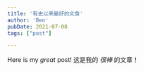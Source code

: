 ```yaml
---
title: '有史以来最好的文章'
author: 'Ben'
pubDate: 2021-07-08
tags: ["post"]

---
```


Here is my _great_ post!
这是我的 _很棒_ 的文章！